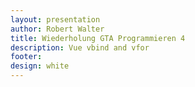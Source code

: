 ```yaml
---
layout: presentation
author: Robert Walter
title: Wiederholung GTA Programmieren 4
description: Vue vbind and vfor
footer:
design: white
---
```

